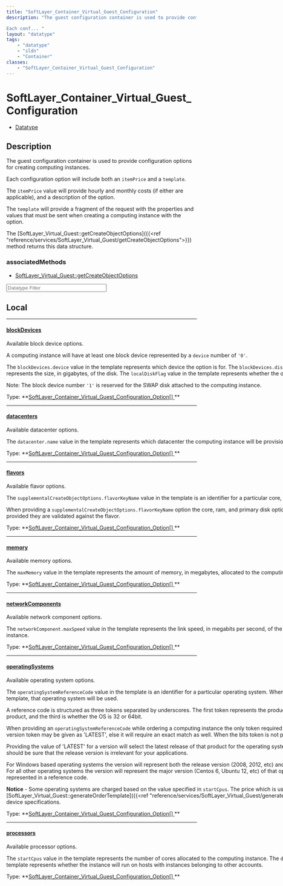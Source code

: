 ```yaml
---
title: "SoftLayer_Container_Virtual_Guest_Configuration"
description: "The guest configuration container is used to provide configuration options for creating computing instances. 

Each conf... "
layout: "datatype"
tags:
    - "datatype"
    - "sldn"
    - "Container"
classes:
    - "SoftLayer_Container_Virtual_Guest_Configuration"
---
```


# SoftLayer_Container_Virtual_Guest_Configuration
<div id='service-datatype'>
    <ul id='sldn-reference-tabs'>
        <li id='datatype'> <a href='/reference/datatypes/SoftLayer_Container_Virtual_Guest_Configuration' >Datatype</a></li>
    </ul>
</div>

## Description 


The guest configuration container is used to provide configuration options for creating computing instances. 

Each configuration option will include both an <code>itemPrice</code> and a <code>template</code>. 

The <code>itemPrice</code> value will provide hourly and monthly costs (if either are applicable), and a description of the option. 

The <code>template</code> will provide a fragment of the request with the properties and values that must be sent when creating a computing instance with the option. 

The [SoftLayer_Virtual_Guest::getCreateObjectOptions]({{<ref "reference/services/SoftLayer_Virtual_Guest/getCreateObjectOptions">}}) method returns this data structure. 

<style type="text/css">#properties .views-field-body p { margin-top: 1.5em; };</style> 


### associatedMethods

*  [SoftLayer_Virtual_Guest::getCreateObjectOptions](/reference/services/SoftLayer_Virtual_Guest/getCreateObjectOptions )





<!-- Filer BEGIN -->
<div class="view-filters">
        <div class="clearfix">
            <div class="search-input-box">
                <input placeholder="Datatype Filter" onkeyup="titleSearch(inputId='prop-input', divId='properties', elementClass='prop-row')" 
                    type="text" id="prop-input" value="" size="30" maxlength="128" class="form-text">
            </div>
        </div>
</div>
<!-- Filer END -->

<div id="properties" class="content">
<div id="localProperties" class="prop-content" >

## Local
<div class="prop-row">

-----
[blockDevices]: #blockdevices
#### [blockDevices]

<div style="width: 200%"> 
Available block device options. 


A computing instance will have at least one block device represented by a <code>device</code> number of <code>'0'</code>. 


The <code>blockDevices.device</code> value in the template represents which device the option is for. 
The <code>blockDevices.diskImage.capacity</code> value in the template represents the size, in gigabytes, of the disk. 
The <code>localDiskFlag</code> value in the template represents whether the option is a local or SAN based disk. 


Note: The block device number <code>'1'</code> is reserved for the SWAP disk attached to the computing instance. 
</div>   
<span class="type-label">Type: </span>**<a href='/reference/datatypes/SoftLayer_Container_Virtual_Guest_Configuration_Option'>SoftLayer_Container_Virtual_Guest_Configuration_Option[] </a>**  



</div>
<div class="prop-row">

-----
[datacenters]: #datacenters
#### [datacenters]

<div style="width: 200%"> 
Available datacenter options. 


The <code>datacenter.name</code> value in the template represents which datacenter the computing instance will be provisioned in. 
</div>   
<span class="type-label">Type: </span>**<a href='/reference/datatypes/SoftLayer_Container_Virtual_Guest_Configuration_Option'>SoftLayer_Container_Virtual_Guest_Configuration_Option[] </a>**  



</div>
<div class="prop-row">

-----
[flavors]: #flavors
#### [flavors]

<div style="width: 200%"> 


Available flavor options. 


The <code>supplementalCreateObjectOptions.flavorKeyName</code> value in the template is an identifier for a particular core, ram, and primary disk configuration. 


When providing a <code>supplementalCreateObjectOptions.flavorKeyName</code> option the core, ram, and primary disk options are not needed. If those options are provided they are validated against the flavor. 
</div>   
<span class="type-label">Type: </span>**<a href='/reference/datatypes/SoftLayer_Container_Virtual_Guest_Configuration_Option'>SoftLayer_Container_Virtual_Guest_Configuration_Option[] </a>**  



</div>
<div class="prop-row">

-----
[memory]: #memory
#### [memory]

<div style="width: 200%"> 
Available memory options. 


The <code>maxMemory</code> value in the template represents the amount of memory, in megabytes, allocated to the computing instance. 
</div>   
<span class="type-label">Type: </span>**<a href='/reference/datatypes/SoftLayer_Container_Virtual_Guest_Configuration_Option'>SoftLayer_Container_Virtual_Guest_Configuration_Option[] </a>**  



</div>
<div class="prop-row">

-----
[networkComponents]: #networkcomponents
#### [networkComponents]

<div style="width: 200%"> 
Available network component options. 


The <code>networkComponent.maxSpeed</code> value in the template represents the link speed, in megabits per second, of the network connections for a computing instance. 
</div>   
<span class="type-label">Type: </span>**<a href='/reference/datatypes/SoftLayer_Container_Virtual_Guest_Configuration_Option'>SoftLayer_Container_Virtual_Guest_Configuration_Option[] </a>**  



</div>
<div class="prop-row">

-----
[operatingSystems]: #operatingsystems
#### [operatingSystems]

<div style="width: 200%"> 
Available operating system options. 


The <code>operatingSystemReferenceCode</code> value in the template is an identifier for a particular operating system. When provided exactly as shown in the template, that operating system will be used. 


A reference code is structured as three tokens separated by underscores. The first token represents the product, the second is the version of the product, and the third is whether the OS is 32 or 64bit. 


When providing an <code>operatingSystemReferenceCode</code> while ordering a computing instance the only token required to match exactly is the product. The version token may be given as 'LATEST', else it will require an exact match as well. When the bits token is not provided, 64 bits will be assumed. 


Providing the value of 'LATEST' for a version will select the latest release of that product for the operating system. As this may change over time, you should be sure that the release version is irrelevant for your applications. 


For Windows based operating systems the version will represent both the release version (2008, 2012, etc) and the edition (Standard, Enterprise, etc). For all other operating systems the version will represent the major version (Centos 6, Ubuntu 12, etc) of that operating system, minor versions are not represented in a reference code. 


<b>Notice</b> - Some operating systems are charged based on the value specified in <code>startCpus</code>. The price which is used can be determined by calling [SoftLayer_Virtual_Guest::generateOrderTemplate]({{<ref "reference/services/SoftLayer_Virtual_Guest/generateOrderTemplate">}}) with your desired device specifications. 
</div>   
<span class="type-label">Type: </span>**<a href='/reference/datatypes/SoftLayer_Container_Virtual_Guest_Configuration_Option'>SoftLayer_Container_Virtual_Guest_Configuration_Option[] </a>**  



</div>
<div class="prop-row">

-----
[processors]: #processors
#### [processors]

<div style="width: 200%"> 
Available processor options. 


The <code>startCpus</code> value in the template represents the number of cores allocated to the computing instance. 
The <code>dedicatedAccountHostOnlyFlag</code> value in the template represents whether the instance will run on hosts with instances belonging to other accounts. 
</div>   
<span class="type-label">Type: </span>**<a href='/reference/datatypes/SoftLayer_Container_Virtual_Guest_Configuration_Option'>SoftLayer_Container_Virtual_Guest_Configuration_Option[] </a>**  



</div>
</div>
<!-- LOCAL PROPERTY END -->

</div>


